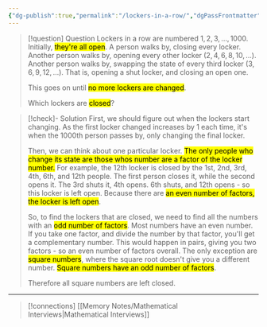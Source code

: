 ```yaml
---
{"dg-publish":true,"permalink":"/lockers-in-a-row/","dgPassFrontmatter":true}
---
```


> [!question] Question
> Lockers in a row are numbered $1,2,3,\dots,1000$. Initially, <mark class="hltr-pink">they're all open</mark>.
> A person walks by, closing every locker.
> Another person walks by, opening every other locker $(2, 4,6,8,10,\dots)$.
> Another person walks by, swapping the state of every third locker $(3,6,9,12,\dots)$. That is, opening a shut locker, and closing an open one.
> 
> This goes on until <mark class="hltr-pink">no more lockers are changed</mark>.
> 
> Which lockers are <mark class="hltr-pink">closed</mark>?


> [!check]- Solution
> First, we should figure out when the lockers start changing. As the first locker changed increases by 1 each time, it's when the 1000th person passes by, only changing the final locker.
> 
> Then, we can think about one particular locker. <mark class="hltr-pink">The only people who change its state are those whos number are a factor of the locker number.</mark>
> For example, the 12th locker is closed by the 1st, 2nd, 3rd, 4th, 6th, and 12th people.
> The first person closes it, while the second opens it. The 3rd shuts it, 4th opens. 6th shuts, and 12th opens - so this locker is left open.
> Because there are <mark class="hltr-pink">an even number of factors, the locker is <mark class="hltr-red">left open</mark></mark>.
> 
> So, to find the lockers that are closed, we need to find all the numbers with an <mark class="hltr-pink">odd number of factors</mark>.
> Most numbers have an even number. If you take one factor, and divide the number by that factor, you'll get a complementary number. This would happen in pairs, giving you two factors - so an even number of factors overall.
> The only exception are <mark class="hltr-pink">square numbers</mark>, where the square root doesn't give you a different number. <mark class="hltr-pink">Square numbers have an odd number of factors</mark>.
> 
> Therefore all square numbers are left closed.


---

> [!connections]
> [[Memory Notes/Mathematical Interviews\|Mathematical Interviews]]